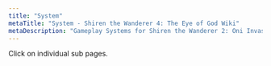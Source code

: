 ```yaml
---
title: "System"
metaTitle: "System - Shiren the Wanderer 4: The Eye of God Wiki"
metaDescription: "Gameplay Systems for Shiren the Wanderer 2: Oni Invasion!"
---
```


Click on individual sub pages.

